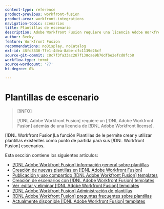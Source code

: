 ```yaml
---
content-type: reference
product-previous: workfront-fusion
product-area: workfront-integrations
navigation-topic: scenarios
title: Plantillas de escenario
description: Adobe Workfront Fusion requiere una licencia Adobe Workfront Fusion además de una licencia Adobe Workfront.
author: Becky
feature: Workfront Fusion
recommendations: noDisplay, noCatalog
exl-id: 48fc3330-7fe1-4dea-8abe-cfc1139e26cf
source-git-commit: c8c7f3fa33ac287f138cae9b70dfbe2efcd8fcb8
workflow-type: tm+mt
source-wordcount: '77'
ht-degree: 0%

---
```


# Plantillas de escenario

>[!INFO]
>
>[!DNL Adobe Workfront Fusion] requiere un [!DNL Adobe Workfront Fusion] además de una licencia de [!DNL Adobe Workfront license].

[!DNL Workfront Fusion]La función Plantillas de le permite crear y utilizar plantillas existentes como punto de partida para sus [!DNL Workfront Fusion] escenarios.

Esta sección contiene los siguientes artículos:

* [[!DNL Adobe Workfront Fusion] información general sobre plantillas](/help/quicksilver/workfront-fusion/scenarios/templates/fusion-templates-overview.md)
* [Creación de nuevas plantillas en [!DNL Adobe Workfront Fusion]](../../../workfront-fusion/scenarios/templates/create-new-fusion-templates.md)
* [Publicación y uso compartido [!DNL Adobe Workfront Fusion] templates](../../../workfront-fusion/scenarios/templates/publish-and-share-fusion-templates.md)
* [Creación de escenarios con [!DNL Adobe Workfront Fusion] templates](../../../workfront-fusion/scenarios/templates/create-scenarios-with-fusion-templates.md)
* [Ver, editar y eliminar [!DNL Adobe Workfront Fusion] templates](../../../workfront-fusion/scenarios/templates/view-edit-and-delete-fusion-templates.md)
* [[!DNL Adobe Workfront Fusion] Administración de plantillas](../../../workfront-fusion/scenarios/templates/fusion-templates-adminstration.md)
* [[!DNL Adobe Workfront Fusion] preguntas frecuentes sobre plantillas](../../../workfront-fusion/scenarios/templates/fusion-templates-faqs.md)
* [Actualmente disponible [!DNL Adobe Workfront Fusion] templates](../../../workfront-fusion/scenarios/templates/currently-available-fusion-templates.md)
